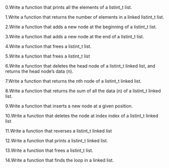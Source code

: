 0.Write a function that prints all the elements of a listint_t list.

1.Write a function that returns the number of elements in a linked listint_t list.

2.Write a function that adds a new node at the beginning of a listint_t list.

3.Write a function that adds a new node at the end of a listint_t list.

4.Write a function that frees a listint_t list.

5.Write a function that frees a listint_t list

6.Write a function that deletes the head node of a listint_t linked list, and returns the head node’s data (n).

7.Write a function that returns the nth node of a listint_t linked list.

8.Write a function that returns the sum of all the data (n) of a listint_t linked list.

9.Write a function that inserts a new node at a given position.

10.Write a function that deletes the node at index index of a listint_t linked list

11.Write a function that reverses a listint_t linked list

12.Write a function that prints a listint_t linked list.

13.Write a function that frees a listint_t list.

14.Write a function that finds the loop in a linked list.

